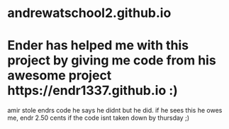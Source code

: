 # andrewatschool2.github.io
<h1><strong>Ender</strong> has helped me with this project by giving me code from his awesome project https://endr1337.github.io :)</h1>
amir stole endrs code he says he didnt but he did. if he sees this he owes me, endr 2.50 cents if the code isnt taken down by thursday ;)
